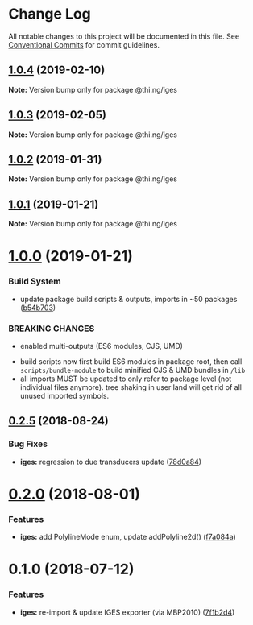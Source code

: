 # Change Log

All notable changes to this project will be documented in this file.
See [Conventional Commits](https://conventionalcommits.org) for commit guidelines.

## [1.0.4](https://github.com/thi-ng/umbrella/compare/@thi.ng/iges@1.0.3...@thi.ng/iges@1.0.4) (2019-02-10)

**Note:** Version bump only for package @thi.ng/iges





## [1.0.3](https://github.com/thi-ng/umbrella/compare/@thi.ng/iges@1.0.2...@thi.ng/iges@1.0.3) (2019-02-05)

**Note:** Version bump only for package @thi.ng/iges





## [1.0.2](https://github.com/thi-ng/umbrella/compare/@thi.ng/iges@1.0.1...@thi.ng/iges@1.0.2) (2019-01-31)

**Note:** Version bump only for package @thi.ng/iges





## [1.0.1](https://github.com/thi-ng/umbrella/compare/@thi.ng/iges@1.0.0...@thi.ng/iges@1.0.1) (2019-01-21)

**Note:** Version bump only for package @thi.ng/iges





# [1.0.0](https://github.com/thi-ng/umbrella/compare/@thi.ng/iges@0.2.30...@thi.ng/iges@1.0.0) (2019-01-21)


### Build System

* update package build scripts & outputs, imports in ~50 packages ([b54b703](https://github.com/thi-ng/umbrella/commit/b54b703))


### BREAKING CHANGES

* enabled multi-outputs (ES6 modules, CJS, UMD)

- build scripts now first build ES6 modules in package root, then call
  `scripts/bundle-module` to build minified CJS & UMD bundles in `/lib`
- all imports MUST be updated to only refer to package level
  (not individual files anymore). tree shaking in user land will get rid of
  all unused imported symbols.


<a name="0.2.5"></a>
## [0.2.5](https://github.com/thi-ng/umbrella/compare/@thi.ng/iges@0.2.4...@thi.ng/iges@0.2.5) (2018-08-24)


### Bug Fixes

* **iges:** regression to due transducers update ([78d0a84](https://github.com/thi-ng/umbrella/commit/78d0a84))


<a name="0.2.0"></a>
# [0.2.0](https://github.com/thi-ng/umbrella/compare/@thi.ng/iges@0.1.4...@thi.ng/iges@0.2.0) (2018-08-01)


### Features

* **iges:** add PolylineMode enum, update addPolyline2d() ([f7a084a](https://github.com/thi-ng/umbrella/commit/f7a084a))


<a name="0.1.0"></a>
# 0.1.0 (2018-07-12)


### Features

* **iges:** re-import & update IGES exporter (via MBP2010) ([7f1b2d4](https://github.com/thi-ng/umbrella/commit/7f1b2d4))
